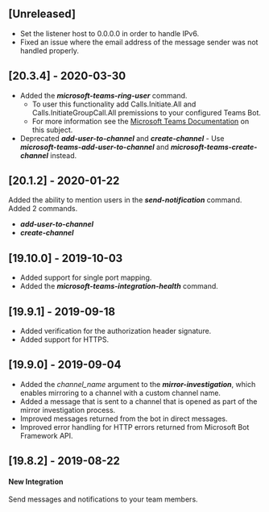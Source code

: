 ## [Unreleased]
  - Set the listener host to 0.0.0.0 in order to handle IPv6.
  - Fixed an issue where the email address of the message sender was not handled properly.

## [20.3.4] - 2020-03-30
 - Added the ***microsoft-teams-ring-user*** command.
   - To user this functionality add Calls.Initiate.All and Calls.InitiateGroupCall.All premissions to your configured Teams Bot.
   - For more information see the [Microsoft Teams Documentation](https://docs.microsoft.com/en-us/microsoftteams/platform/bots/calls-and-meetings/registering-calling-bot#add-microsoft-graph-permissions) on this subject.
 - Deprecated ***add-user-to-channel*** and ***create-channel*** - Use ***microsoft-teams-add-user-to-channel*** and ***microsoft-teams-create-channel*** instead. 

## [20.1.2] - 2020-01-22
Added the ability to mention users in the ***send-notification*** command.
Added 2 commands.
  - ***add-user-to-channel***
  - ***create-channel***

## [19.10.0] - 2019-10-03
  - Added support for single port mapping.
  - Added the ***microsoft-teams-integration-health*** command.

## [19.9.1] - 2019-09-18
  - Added verification for the authorization header signature.
  - Added support for HTTPS.

## [19.9.0] - 2019-09-04
  - Added the *channel_name* argument to the ***mirror-investigation***, which enables mirroring to a channel with a custom channel name.
  - Added a message that is sent to a channel that is opened as part of the mirror investigation process.
  - Improved messages returned from the bot in direct messages.
  - Improved error handling for HTTP errors returned from Microsoft Bot Framework API.
  
## [19.8.2] - 2019-08-22
#### New Integration
Send messages and notifications to your team members.
